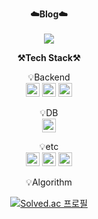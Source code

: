 
<p align="center">
    <Strong>☁️Blog☁️</Strong><br><br>
    <a href="https://woo0doo.tistory.com/" target="_blank"><img src="https://img.shields.io/badge/Tistory-535D6C?style=flat-square&logo=Tistory&logoColor=white"/></a>
</p>
<p align="center">
    <Strong>⚒️Tech Stack⚒️</Strong><br>
</p>

<p align="center" display="inline-block">
    💡Backend <br>
    <img src="https://img.shields.io/badge/Spring Boot-6DB33F?style=plastic&logo=springboot&logoColor=white" height=22px/> <img src="https://img.shields.io/badge/Spring Data JPA-6DB33F?style=plastic&logo=spring&logoColor=white" height=22px/> <img src="https://img.shields.io/badge/Spring Security-6DB33F?style=plastic&logo=springsecurity&logoColor=white" height=22px/>
</p>
<p align="center" display="inline-block">
    💡DB <br><img src="https://img.shields.io/badge/MySQL-4479A1?style=plastic&logo=mysql&logoColor=white" height=22px/>
</p>
<p align="center" display="inline-block">
    💡etc <br>
<img src="https://img.shields.io/badge/Github Actions-2088FF?style=plastic&logo=githubactions&logoColor=white" height=22px/> <img src="https://img.shields.io/badge/Docker-2496ED?style=plastic&logo=docker&logoColor=white" height=22px/> <img src="https://img.shields.io/badge/AWS-FF9900?style=plastic&logo=amazonaws&logoColor=white" height=22px/>
</p>
<p align="center" display="inline-block">
  💡Algorithm <br>
  <div align="center">
    
[![Solved.ac
프로필](http://mazassumnida.wtf/api/v2/generate_badge?boj=duden5000)](https://solved.ac/profile/duden5000)
    

 </p>
